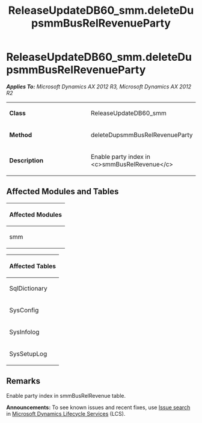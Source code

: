 ﻿---
title: ReleaseUpdateDB60_smm.deleteDupsmmBusRelRevenueParty
TOCTitle: ReleaseUpdateDB60_smm.deleteDupsmmBusRelRevenueParty
ms:assetid: f2e7b8a3-46ea-2c5e-afec-0191778e1d8e
ms:mtpsurl: https://msdn.microsoft.com/en-us/library/JJ737493(v=AX.60)
ms:contentKeyID: 49712186
ms.date: 05/18/2015
mtps_version: v=AX.60
---

# ReleaseUpdateDB60\_smm.deleteDupsmmBusRelRevenueParty 


_**Applies To:** Microsoft Dynamics AX 2012 R3, Microsoft Dynamics AX 2012 R2_

<table>
<colgroup>
<col style="width: 50%" />
<col style="width: 50%" />
</colgroup>
<tbody>
<tr class="odd">
<td><p><strong>Class</strong></p></td>
<td><p>ReleaseUpdateDB60_smm</p></td>
</tr>
<tr class="even">
<td><p><strong>Method</strong></p></td>
<td><p>deleteDupsmmBusRelRevenueParty</p></td>
</tr>
<tr class="odd">
<td><p><strong>Description</strong></p></td>
<td><p>Enable party index in &lt;c&gt;smmBusRelRevenue&lt;/c&gt;</p></td>
</tr>
</tbody>
</table>


## Affected Modules and Tables

<table>
<colgroup>
<col style="width: 100%" />
</colgroup>
<thead>
<tr class="header">
<th><p>Affected Modules</p></th>
</tr>
</thead>
<tbody>
<tr class="odd">
<td><p>smm</p></td>
</tr>
</tbody>
</table>


<table>
<colgroup>
<col style="width: 100%" />
</colgroup>
<thead>
<tr class="header">
<th><p>Affected Tables</p></th>
</tr>
</thead>
<tbody>
<tr class="odd">
<td><p>SqlDictionary</p></td>
</tr>
<tr class="even">
<td><p>SysConfig</p></td>
</tr>
<tr class="odd">
<td><p>SysInfolog</p></td>
</tr>
<tr class="even">
<td><p>SysSetupLog</p></td>
</tr>
</tbody>
</table>


## Remarks

Enable party index in smmBusRelRevenue table.

  
**Announcements:** To see known issues and recent fixes, use [Issue search](http://go.microsoft.com/fwlink/?linkid=389258) in [Microsoft Dynamics Lifecycle Services](http://go.microsoft.com/fwlink/?linkid=306505) (LCS).

